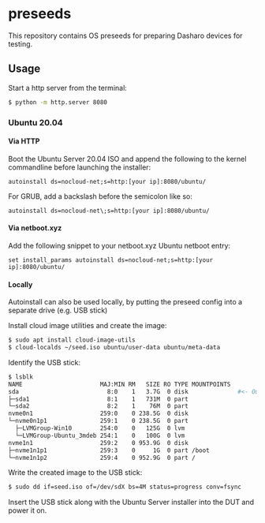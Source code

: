 # preseeds

This repository contains OS preseeds for preparing Dasharo devices for testing.

## Usage

Start a http server from the terminal:

```bash
$ python -m http.server 8080
```

### Ubuntu 20.04

#### Via HTTP

Boot the Ubuntu Server 20.04 ISO and append the following to the kernel
commandline before launching the installer:

```
autoinstall ds=nocloud-net;s=http:[your ip]:8080/ubuntu/
```

For GRUB, add a backslash before the semicolon like so:

```
autoinstall ds=nocloud-net\;s=http:[your ip]:8080/ubuntu/
```

#### Via netboot.xyz

Add the following snippet to your netboot.xyz Ubuntu netboot entry:

```
set install_params autoinstall ds=nocloud-net;s=http:[your ip]:8080/ubuntu/
```

#### Locally

Autoinstall can also be used locally, by putting the preseed config into a
separate drive (e.g. USB stick)

Install cloud image utilities and create the image:

```bash
$ sudo apt install cloud-image-utils
$ cloud-localds ~/seed.iso ubuntu/user-data ubuntu/meta-data
```

Identify the USB stick:

```bash
$ lsblk
NAME                      MAJ:MIN RM   SIZE RO TYPE MOUNTPOINTS
sda                         8:0    1   3.7G  0 disk              #<- Our USB stick
├─sda1                      8:1    1   731M  0 part
└─sda2                      8:2    1    76M  0 part
nvme0n1                   259:0    0 238.5G  0 disk
└─nvme0n1p1               259:1    0 238.5G  0 part
  ├─LVMGroup-Win10        254:0    0   125G  0 lvm
  └─LVMGroup-Ubuntu_3mdeb 254:1    0   100G  0 lvm
nvme1n1                   259:2    0 953.9G  0 disk
├─nvme1n1p1               259:3    0     1G  0 part /boot
└─nvme1n1p2               259:4    0 952.9G  0 part /
```

Write the created image to the USB stick:

```bash
$ sudo dd if=seed.iso of=/dev/sdX bs=4M status=progress conv=fsync
```

Insert the USB stick along with the Ubuntu Server installer into the DUT and
power it on.